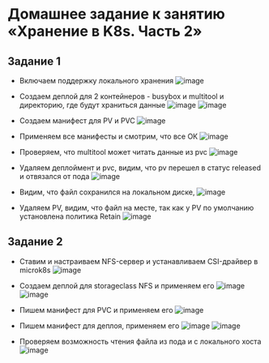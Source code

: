 # Домашнее задание к занятию «Хранение в K8s. Часть 2»

## Задание 1

- Включаем поддержку локального хранения
  ![image](https://github.com/user-attachments/assets/37ae39f6-6e8f-4071-833b-7ca594f049b6)

- Создаем деплой для 2 контейнеров - busybox и multitool и директорию, где будут храниться данные
  ![image](https://github.com/user-attachments/assets/f9b0ce3e-5aba-4878-a5d3-856a892f566d)
  ![image](https://github.com/user-attachments/assets/4cc2ef7f-c87f-43fd-b140-4fc8f4d32d26)

- Создаем манифест для PV и PVC
  ![image](https://github.com/user-attachments/assets/f750f140-e1d0-4a1c-a613-8791d3afe044)

- Применяем все манифесты и смотрим, что все ОК
  ![image](https://github.com/user-attachments/assets/9339ea92-1641-4db9-aa9a-ac43c8ed09fb)

- Проверяем, что multitool может читать данные из pvc
  ![image](https://github.com/user-attachments/assets/c93524cf-465a-4735-86af-62714a2253cb)

- Удаляем деплоймент и pvc, видим, что pv перешел в статус released и отвязался от пода
  ![image](https://github.com/user-attachments/assets/fabde9e7-0e63-448d-9f80-527a286e3dcc)

- Видим, что файл сохранился на локальном диске, 
  ![image](https://github.com/user-attachments/assets/bde983f7-8975-4695-ac9c-c6e9f4aacad1)

- Удаляем PV, видим, что файл на месте, так как у PV по умолчанию установлена политика Retain
  ![image](https://github.com/user-attachments/assets/1eab9c97-2a1a-4f82-8095-bd8f4820b884)

## Задание 2

- Ставим и настраиваем NFS-сервер и устанавливаем CSI-драйвер в microk8s
  ![image](https://github.com/user-attachments/assets/03e5f89b-8879-4c59-a1ff-1560e31a701f)

- Создаем деплой для storageclass NFS и применяем его
  ![image](https://github.com/user-attachments/assets/2f07cee1-7059-470b-8b5f-3dd7437cc786)
  ![image](https://github.com/user-attachments/assets/4d41e95a-a89a-462e-a892-308bda73aca7)

- Пишем манифест для PVC и применяем его
  ![image](https://github.com/user-attachments/assets/15b94627-52f8-4df6-a990-86d561517ba0)

- Пишем манифест для деплоя, применяем его
  ![image](https://github.com/user-attachments/assets/fec63134-6f31-477d-9415-8b8b21ad5cb8)
  ![image](https://github.com/user-attachments/assets/6896f90c-ca93-4b44-911f-d5bf95ade2c5)

- Проверяем возможность чтения файла из пода и с локального хоста
  ![image](https://github.com/user-attachments/assets/e591e104-c95f-4172-b85f-e06bf9974708)
